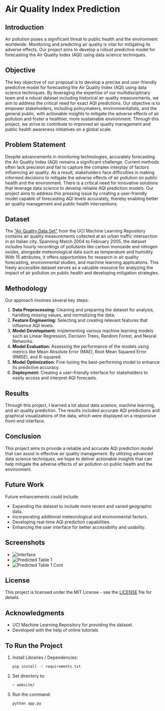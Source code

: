 # Air Quality Index Prediction

## Introduction
Air pollution poses a significant threat to public health and the environment worldwide. Monitoring and predicting air quality is vital for mitigating its adverse effects. Our project aims to develop a robust predictive model for forecasting the Air Quality Index (AQI) using data science techniques.

## Objective
The key objective of our proposal is to develop a precise and user-friendly predictive model for forecasting the Air Quality Index (AQI) using data science techniques. By leveraging the expertise of our multidisciplinary team and a robust dataset including historical air quality measurements, we aim to address the critical need for exact AQI predictions. Our objective is to empower stakeholders, including policymakers, environmentalists, and the general public, with actionable insights to mitigate the adverse effects of air pollution and foster a healthier, more sustainable environment. Through this project, we strive to contribute to improved air quality management and public health awareness initiatives on a global scale.

## Problem Statement
Despite advancements in monitoring technologies, accurately forecasting the Air Quality Index (AQI) remains a significant challenge. Current methods often lack precision and fail to capture the complex interplay of factors influencing air quality. As a result, stakeholders face difficulties in making informed decisions to mitigate the adverse effects of air pollution on public health and the environment. There is a critical need for innovative solutions that leverage data science to develop reliable AQI prediction models. Our project aims to address this pressing issue by creating a user-friendly model capable of forecasting AQI levels accurately, thereby enabling better air quality management and public health interventions.

## Dataset
The ["Air Quality Data Set"](https://archive.ics.uci.edu/dataset/360/air+quality) from the UCI Machine Learning Repository contains air quality measurements collected at an urban traffic intersection in an Italian city. Spanning March 2004 to February 2005, the dataset includes hourly recordings of pollutants like carbon monoxide and nitrogen oxides, alongside meteorological data such as temperature and humidity. With 15 attributes, it offers opportunities for research in air quality forecasting, environmental studies, and machine learning applications. This freely accessible dataset serves as a valuable resource for analyzing the impact of air pollution on public health and developing mitigation strategies.

## Methodology
Our approach involves several key steps:
1. **Data Preprocessing:** Cleaning and preparing the dataset for analysis, handling missing values, and normalizing the data.
2. **Feature Engineering:** Selecting and creating relevant features that influence AQI levels.
3. **Model Development:** Implementing various machine learning models such as Linear Regression, Decision Trees, Random Forest, and Neural Networks.
4. **Model Evaluation:** Assessing the performance of the models using metrics like Mean Absolute Error (MAE), Root Mean Squared Error (RMSE), and R-squared.
5. **Model Optimization:** Fine-tuning the best-performing model to enhance its predictive accuracy.
6. **Deployment:** Creating a user-friendly interface for stakeholders to easily access and interpret AQI forecasts.

## Results
Through this project, I learned a lot about data science, machine learning, and air quality prediction. The results included accurate AQI predictions and graphical visualizations of the data, which were displayed on a responsive front-end interface.

## Conclusion
This project aims to provide a reliable and accurate AQI prediction model that can assist in effective air quality management. By utilizing advanced data science techniques, we hope to deliver actionable insights that can help mitigate the adverse effects of air pollution on public health and the environment.

## Future Work
Future enhancements could include:
- Expanding the dataset to include more recent and varied geographic data.
- Incorporating additional meteorological and environmental factors.
- Developing real-time AQI prediction capabilities.
- Enhancing the user interface for better accessibility and usability.

## Screenshots
- ![Interface](https://i.imgur.com/BC4zn0k.png)
- ![Predicted Table 1](https://i.imgur.com/row3SZG.png)
- ![Predicted Table 1 Cont](https://i.imgur.com/pyFta1p.png)

## License
This project is licensed under the MIT License - see the [LICENSE](LICENSE) file for details.

## Acknowledgments
- UCI Machine Learning Repository for providing the dataset.
- Developed with the help of online tutorials

## To Run the Project
1. Install Libraries / Dependencies:
    ```sh
    pip install -r requirements.txt
    ```
2. Set directory to:
    ```sh
    > website/
    ```
3. Run the command:
    ```sh
    python app.py
    ```
```